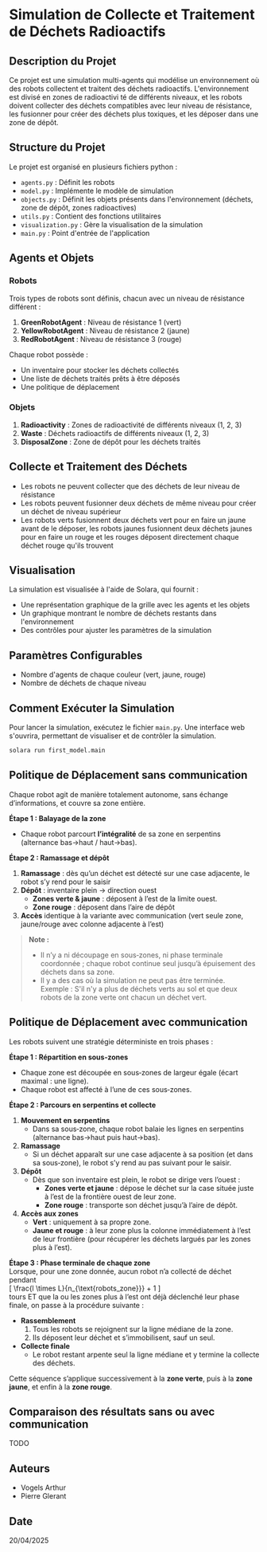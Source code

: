 # Simulation de Collecte et Traitement de Déchets Radioactifs

## Description du Projet

Ce projet est une simulation multi-agents qui modélise un environnement où des robots collectent et traitent des déchets radioactifs. L'environnement est divisé en zones de radioactivi té de différents niveaux, et les robots doivent collecter des déchets compatibles avec leur niveau de résistance, les fusionner pour créer des déchets plus toxiques, et les déposer dans une zone de dépôt.

## Structure du Projet

Le projet est organisé en plusieurs fichiers python :

- `agents.py` : Définit les robots
- `model.py` : Implémente le modèle de simulation
- `objects.py` : Définit les objets présents dans l'environnement (déchets, zone de dépôt, zones radioactives) 
- `utils.py` : Contient des fonctions utilitaires
- `visualization.py` : Gère la visualisation de la simulation
- `main.py` : Point d'entrée de l'application

## Agents et Objets

### Robots

Trois types de robots sont définis, chacun avec un niveau de résistance différent :

1. **GreenRobotAgent** : Niveau de résistance 1 (vert)
2. **YellowRobotAgent** : Niveau de résistance 2 (jaune)
3. **RedRobotAgent** : Niveau de résistance 3 (rouge)

Chaque robot possède :

- Un inventaire pour stocker les déchets collectés
- Une liste de déchets traités prêts à être déposés
- Une politique de déplacement

### Objets

1. **Radioactivity** : Zones de radioactivité de différents niveaux (1, 2, 3)
2. **Waste** : Déchets radioactifs de différents niveaux (1, 2, 3)
3. **DisposalZone** : Zone de dépôt pour les déchets traités

## Collecte et Traitement des Déchets

- Les robots ne peuvent collecter que des déchets de leur niveau de résistance
- Les robots peuvent fusionner deux déchets de même niveau pour créer un déchet de niveau supérieur
- Les robots verts fusionnent deux déchets vert pour en faire un jaune avant de le déposer, les robots jaunes fusionnent deux déchets jaunes pour en faire un rouge et les rouges déposent directement chaque déchet rouge qu'ils trouvent 

## Visualisation

La simulation est visualisée à l'aide de Solara, qui fournit :

- Une représentation graphique de la grille avec les agents et les objets
- Un graphique montrant le nombre de déchets restants dans l'environnement
- Des contrôles pour ajuster les paramètres de la simulation

## Paramètres Configurables

- Nombre d'agents de chaque couleur (vert, jaune, rouge)
- Nombre de déchets de chaque niveau

## Comment Exécuter la Simulation

Pour lancer la simulation, exécutez le fichier `main.py`. Une interface web s'ouvrira, permettant de visualiser et de contrôler la simulation.
```bash
solara run first_model.main
```

## Politique de Déplacement sans communication

Chaque robot agit de manière totalement autonome, sans échange d’informations, et couvre sa zone entière.

**Étape 1 : Balayage de la zone**  
- Chaque robot parcourt **l’intégralité** de sa zone en serpentins (alternance bas→haut / haut→bas).  

**Étape 2 : Ramassage et dépôt**  
1. **Ramassage** : dès qu’un déchet est détecté sur une case adjacente, le robot s’y rend pour le saisir
2. **Dépôt** : inventaire plein → direction ouest
   - **Zones verte & jaune** : déposent à l’est de la limite ouest. 
   - **Zone rouge** : déposent dans l’aire de dépôt  
3. **Accès** identique à la variante avec communication (vert seule zone, jaune/rouge avec colonne adjacente à l’est)

> **Note :**  
> - Il n’y a ni découpage en sous‑zones, ni phase terminale coordonnée ; chaque robot continue seul jusqu’à épuisement des déchets dans sa zone.
> - Il y a des cas où la simulation ne peut pas être terminée.  
>   Exemple : S'il n'y a plus de déchets verts au sol et que deux robots de la zone verte ont chacun un déchet vert.  

## Politique de Déplacement avec communication

Les robots suivent une stratégie déterministe en trois phases :

**Étape 1 : Répartition en sous‑zones**  
- Chaque zone est découpée en sous‑zones de largeur égale (écart maximal : une ligne).  
- Chaque robot est affecté à l’une de ces sous‑zones.

**Étape 2 : Parcours en serpentins et collecte**  
1. **Mouvement en serpentins**  
   - Dans sa sous‑zone, chaque robot balaie les lignes en serpentins (alternance bas→haut puis haut→bas).  
2. **Ramassage**  
   - Si un déchet apparaît sur une case adjacente à sa position (et dans sa sous‑zone), le robot s’y rend au pas suivant pour le saisir.  
3. **Dépôt**  
   - Dès que son inventaire est plein, le robot se dirige vers l’ouest :  
     - **Zones verte et jaune** : dépose le déchet sur la case située juste à l’est de la frontière ouest de leur zone.  
     - **Zone rouge** : transporte son déchet jusqu’à l’aire de dépôt.  
4. **Accès aux zones**  
   - **Vert** : uniquement à sa propre zone.  
   - **Jaune et rouge** : à leur zone plus la colonne immédiatement à l’est de leur frontière (pour récupérer les déchets largués par les zones plus à l’est).

**Étape 3 : Phase terminale de chaque zone**  
Lorsque, pour une zone donnée, aucun robot n’a collecté de déchet pendant  
\[
\frac{l \times L}{n_{\text{robots\_zone}}} + 1
\]  
tours ET que la ou les zones plus à l’est ont déjà déclenché leur phase finale, on passe à la procédure suivante :

- **Rassemblement**  
  1. Tous les robots se rejoignent sur la ligne médiane de la zone.
  2. Ils déposent leur déchet et s’immobilisent, sauf un seul.
- **Collecte finale**
  - Le robot restant arpente seul la ligne médiane et y termine la collecte des déchets.

Cette séquence s’applique successivement à la **zone verte**, puis à la **zone jaune**, et enfin à la **zone rouge**.  

## Comparaison des résultats sans ou avec communication

TODO

## Auteurs

- Vogels Arthur
- Pierre Glerant

## Date

20/04/2025